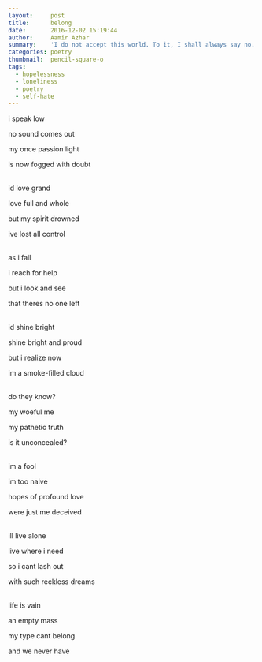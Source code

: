 ```yaml
---
layout:     post
title:      belong
date:       2016-12-02 15:19:44
author:     Aamir Azhar
summary:    'I do not accept this world. To it, I shall always say no.' - Jung Zorndyke, Blue Submarine No.6
categories: poetry
thumbnail:  pencil-square-o
tags:
  - hopelessness
  - loneliness
  - poetry
  - self-hate
---
```

i speak low

no sound comes out

my once passion light

is now fogged with doubt

<br>
id love grand

love full and whole

but my spirit drowned

ive lost all control

<br>
as i fall

i reach for help

but i look and see

that theres no one left

<br>
id shine bright

shine bright and proud

but i realize now

im a smoke-filled cloud

<br>
do they know?

my woeful me

my pathetic truth

is it unconcealed?

<br>
im a fool

im too naive

hopes of profound love

were just me deceived

<br>
ill live alone

live where i need

so i cant lash out

with such reckless dreams

<br>
life is vain

an empty mass

my type cant belong

and we never have
